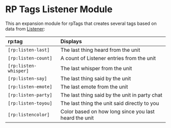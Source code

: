 # RP Tags Listener Module

This an expansion module for rpTags that creates several tags based
on data from [Listener](https://www.curseforge.com/wow/addons/listener):

| rp:tag                | Displays                                              |
| :-------------------- | :---------------------------------------              |
| `[rp:listen-last]`    | The last thing heard from the unit                    |
| `[rp:listen-count]`   | A count of Listener entries from the unit             |
| `[rp:listen-whisper]` | The last whisper from the unit                        |
| `[rp:listen-say]`     | The last thing said by the unit                       |
| `[rp:listen-emote]`   | The last emote from the unit                          |
| `[rp:listen-party]`   | The last thing said by the unit in party chat         |
| `[rp:listen-toyou]`   | The last thing the unit said directly to you          |
| `[rp:listencolor]`    | Color based on how long since you last heard the unit |


